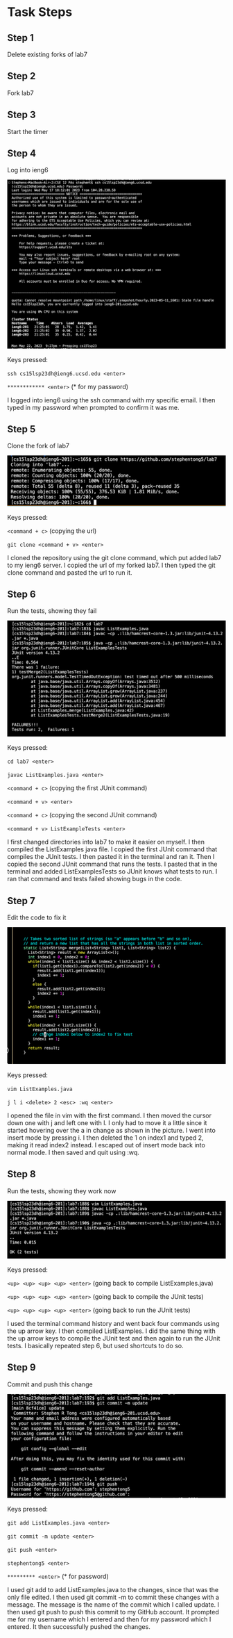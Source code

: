 # Task Steps

## Step 1

Delete existing forks of lab7

## Step 2

Fork lab7

## Step 3

Start the timer

## Step 4

Log into ieng6

![Image](step4.png)

Keys pressed:

`ssh cs15lsp23dh@ieng6.ucsd.edu <enter>`

`************ <enter>` (* for my password)

I logged into ieng6 using the ssh command with my specific email. I then typed in my password when prompted to confirm it was me.

## Step 5

Clone the fork of lab7

![Image](step5.png)

Keys pressed: 

`<command + c>` (copying the url)

`git clone <command + v> <enter>`

I cloned the repository using the git clone command, which put added lab7 to my ieng6 server. I copied the url of my forked lab7. I then typed the git clone command and pasted the url to run it.

## Step 6

Run the tests, showing they fail

![Image](step6.png)

Keys pressed:

`cd lab7 <enter>`

`javac ListExamples.java <enter>`

`<command + c>` (copying the first JUnit command)

`<command + v> <enter>`
 
`<command + c>` (copying the second JUnit command)

`<command + v> ListExampleTests <enter>`

I first changed directories into lab7 to make it easier on myself. I then compiled the ListExamples java file. I copied the first JUnit command that compiles the JUnit tests. I then pasted it in the terminal and ran it. Then I copied the second JUnit command that runs the tests. I pasted that in the terminal and added ListExamplesTests so JUnit knows what tests to run. I ran that command and tests failed showing bugs in the code.

## Step 7

Edit the code to fix it

![Image](step7.png)

Keys pressed:

`vim ListExamples.java`

`j l i <delete> 2 <esc> :wq <enter>`

I opened the file in vim with the first command. I then moved the cursor down one with j and left one with l. I only had to move it a little since it started hovering over the a in change as shown in the picture. I went into insert mode by pressing i. I then deleted the 1 on index1 and typed 2, making it read index2 instead. I escaped out of insert mode back into normal mode. I then saved and quit using :wq.

## Step 8

Run the tests, showing they work now

![Image](step8.png)

Keys pressed:

`<up> <up> <up> <up> <enter>` (going back to compile ListExamples.java)

`<up> <up> <up> <up> <enter>` (going back to compile the JUnit tests)

`<up> <up> <up> <up> <enter>` (going back to run the JUnit tests)

I used the terminal command history and went back four commands using the up arrow key. I then compiled ListExamples. I did the same thing with the up arrow keys to compile the JUnit test and then again to run the JUnit tests. I basically repeated step 6, but used shortcuts to do so.

## Step 9

Commit and push this change

![Image](step9.png)

Keys pressed:

`git add ListExamples.java <enter>`

`git commit -m update <enter>`

`git push <enter>`

`stephentong5 <enter>`

`********* <enter>` (* for password)

I used git add to add ListExamples.java to the changes, since that was the only file edited. I then used git commit -m to commit these changes with a message. The message is the name of the commit which I called update. I then used git push to push this commit to my GitHub account. It prompted me for my username which I entered and then for my password which I entered. It then successfully pushed the changes.
